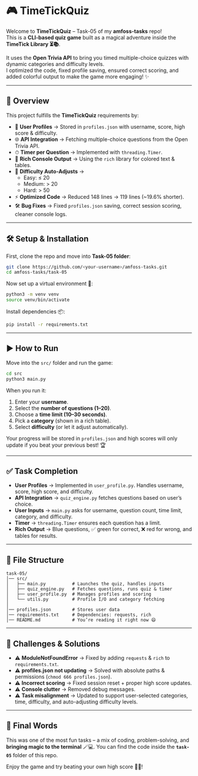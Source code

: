 # 🎮 TimeTickQuiz  

Welcome to **TimeTickQuiz** – Task-05 of my **amfoss-tasks** repo!  
This is a **CLI-based quiz game** built as a magical adventure inside the **TimeTick Library ⏳📚**.  

It uses the **Open Trivia API** to bring you timed multiple-choice quizzes with dynamic categories and difficulty levels.  
I optimized the code, fixed profile saving, ensured correct scoring, and added colorful output to make the game more engaging! ✨  

---

## 📖 Overview  

This project fulfills the **TimeTickQuiz** requirements by:  

- 👤 **User Profiles** → Stored in `profiles.json` with username, score, high score & difficulty.  
- 🌐 **API Integration** → Fetching multiple-choice questions from the Open Trivia API.  
- ⏱ **Timer per Question** → Implemented with `threading.Timer`.  
- 🎨 **Rich Console Output** → Using the `rich` library for colored text & tables.  
- 🧩 **Difficulty Auto-Adjusts** →  
  - Easy: ≤ 20  
  - Medium: > 20  
  - Hard: > 50  
- ⚡ **Optimized Code** → Reduced 148 lines → 119 lines (~19.6% shorter).  
- 🛠 **Bug Fixes** → Fixed `profiles.json` saving, correct session scoring, cleaner console logs.  

---

## 🛠 Setup & Installation  

First, clone the repo and move into **Task-05 folder**:  

```bash
git clone https://github.com/<your-username>/amfoss-tasks.git
cd amfoss-tasks/task-05
````

Now set up a virtual environment 🔮:

```bash
python3 -m venv venv
source venv/bin/activate
```

Install dependencies 📦:

```bash
pip install -r requirements.txt
```

---

## ▶️ How to Run

Move into the `src/` folder and run the game:

```bash
cd src
python3 main.py
```

When you run it:

1. Enter your **username**.
2. Select the **number of questions (1–20)**.
3. Choose a **time limit (10–30 seconds)**.
4. Pick a **category** (shown in a rich table).
5. Select **difficulty** (or let it adjust automatically).

Your progress will be stored in `profiles.json` and high scores will only update if you beat your previous best! 🏆

---

## ✅ Task Completion

* **User Profiles** → Implemented in `user_profile.py`. Handles username, score, high score, and difficulty.
* **API Integration** → `quiz_engine.py` fetches questions based on user’s choice.
* **User Inputs** → `main.py` asks for username, question count, time limit, category, and difficulty.
* **Timer** → `threading.Timer` ensures each question has a limit.
* **Rich Output** → Blue questions, ✅ green for correct, ❌ red for wrong, and tables for results.


---

## 📂 File Structure

```
task-05/
│── src/
│   ├── main.py          # Launches the quiz, handles inputs
│   ├── quiz_engine.py   # Fetches questions, runs quiz & timer
│   ├── user_profile.py  # Manages profiles and scoring
│   └── utils.py         # Profile I/O and category fetching
│
│── profiles.json        # Stores user data
│── requirements.txt     # Dependencies: requests, rich
│── README.md            # You’re reading it right now 😄
```

---

## 🐛 Challenges & Solutions

* ⚠️ **ModuleNotFoundError** → Fixed by adding `requests` & `rich` to `requirements.txt`.
* ⚠️ **profiles.json not updating** → Solved with absolute paths & permissions (`chmod 666 profiles.json`).
* ⚠️ **Incorrect scoring** → Fixed session reset + proper high score updates.
* ⚠️ **Console clutter** → Removed debug messages.
* ⚠️ **Task misalignment** → Updated to support user-selected categories, time, difficulty, and auto-adjusting difficulty levels.

---

## 🚀 Final Words

This was one of the most fun tasks – a mix of coding, problem-solving, and **bringing magic to the terminal** 🪄💻.
You can find the code inside the **`task-05`** folder of this repo.

Enjoy the game and try beating your own high score 🏅🔥!

